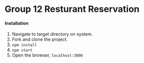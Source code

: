 Group 12 Resturant Reservation
========

#### Installation

1. Navigate to target directory on system.
2. Fork and clone the project.
3. `npm install`
4. `npm start`
5. Open the browser, `localhost:3000`

